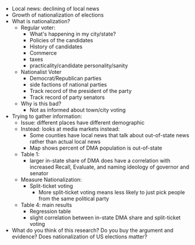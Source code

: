 - Local news: declining of local news
- Growth of nationalization of elections
- What is nationalization?
	- Regular voter:
		- What's happening in my city/state?
		- Policies of the candidates
		- History of candidates
		- Commerce
		- taxes
		- practicality/candidate personality/sanity
	- Nationalist Voter
		- Democrat/Republican parties
		- side factions of national parties
		- Track record of the president of the party
		- Track record of party senators
	- Why is this bad?
		- Not as informed about town/city voting
- Trying to gather information:
	- Issue: different places have different demographic
	- Instead: looks at media markets instead:
		- Some counties have local news that talk about out-of-state news rather than actual local news
		- Map shows percent of DMA population is out-of-state
	- Table 1:
		- larger in-state share of DMA does have a correlation with increased Recall, Evaluate, and naming ideology of governor and senator
	- Measure Nationalization:
		- Split-ticket voting
			- More split-ticket voting means less likely to just pick people from the same political party
	- Table 4: main results
		- Regression table
		- slight correlation between in-state DMA share and split-ticket voting
- What do you think of this research? Do you buy the argument and evidence? Does nationalization of US elections matter?